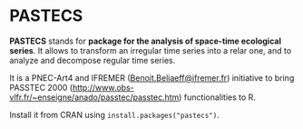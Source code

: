 # PASTECS

**PASTECS** stands for **package for the analysis of space-time ecological series**. It allows to transform an irregular time series into a relar one, and to analyze and decompose regular time series.

It is a PNEC-Art4 and IFREMER (<Benoit.Beliaeff@ifremer.fr>) initiative to bring PASSTEC 2000 (http://www.obs-vlfr.fr/~enseigne/anado/passtec/passtec.htm) functionalities to R.

Install it from CRAN using `install.packages("pastecs")`.
